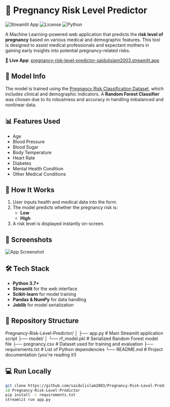 # 🤰 Pregnancy Risk Level Predictor

![Streamlit App](https://img.shields.io/badge/Deployed-Yes-brightgreen?style=flat&logo=streamlit)
![License](https://img.shields.io/badge/license-MIT-blue.svg)
![Python](https://img.shields.io/badge/python-3.7%2B-blue.svg)

A Machine Learning-powered web application that predicts the **risk level of pregnancy** based on various medical and demographic features. This tool is designed to assist medical professionals and expectant mothers in gaining early insights into potential pregnancy-related risks.

🔗 **Live App**: [pregnancy-risk-level-predictor-saidulislam2003.streamlit.app](https://pregnancy-risk-level-predictor-saidulislam2003.streamlit.app/)

## 🧠 Model Info

The model is trained using the [Pregnancy Risk Classification Dataset](https://www.kaggle.com/datasets/saurabhshahane/pregnancy-risk-classification), which includes clinical and demographic indicators. A **Random Forest Classifier** was chosen due to its robustness and accuracy in handling imbalanced and nonlinear data.

## 📊 Features Used

- Age
- Blood Pressure
- Blood Sugar
- Body Temperature
- Heart Rate
- Diabetes
- Mental Health Condition
- Other Medical Conditions

## 🚀 How It Works

1. User inputs health and medical data into the form.
2. The model predicts whether the pregnancy risk is:
   - **Low**
   - **High**
3. A risk level is displayed instantly on-screen.

## 📸 Screenshots

![App Screenshot](https://i.imgur.com/yDcQ8Qe.png)

## 🛠️ Tech Stack

- **Python 3.7+**
- **Streamlit** for the web interface
- **Scikit-learn** for model training
- **Pandas & NumPy** for data handling
- **Joblib** for model serialization

## 📂 Repository Structure

Pregnancy-Risk-Level-Predictor/
│
├── app.py # Main Streamlit application script
├── model/
│ └── rf_model.pkl # Serialized Random Forest model file
├── pregnancy.csv # Dataset used for training and evaluation
├── requirements.txt # List of Python dependencies
└── README.md # Project documentation (you're reading it!)

## 💻 Run Locally

```bash
git clone https://github.com/saidulislam2003/Pregnancy-Risk-Level-Predictor.git
cd Pregnancy-Risk-Level-Predictor
pip install -r requirements.txt
streamlit run app.py

